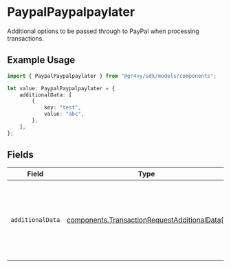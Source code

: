 # PaypalPaypalpaylater

Additional options to be passed through to PayPal when processing
transactions.

## Example Usage

```typescript
import { PaypalPaypalpaylater } from "@gr4vy/sdk/models/components";

let value: PaypalPaypalpaylater = {
    additionalData: [
        {
            key: "test",
            value: "abc",
        },
    ],
};
```

## Fields

| Field                                                                                                        | Type                                                                                                         | Required                                                                                                     | Description                                                                                                  | Example                                                                                                      |
| ------------------------------------------------------------------------------------------------------------ | ------------------------------------------------------------------------------------------------------------ | ------------------------------------------------------------------------------------------------------------ | ------------------------------------------------------------------------------------------------------------ | ------------------------------------------------------------------------------------------------------------ |
| `additionalData`                                                                                             | [components.TransactionRequestAdditionalData](../../models/components/transactionrequestadditionaldata.md)[] | :heavy_minus_sign:                                                                                           | An array with key-value objects representing additional<br/>data to be passed to PayPal.                     | [<br/>{<br/>"key": "test",<br/>"value": "abc"<br/>}<br/>]                                                    |